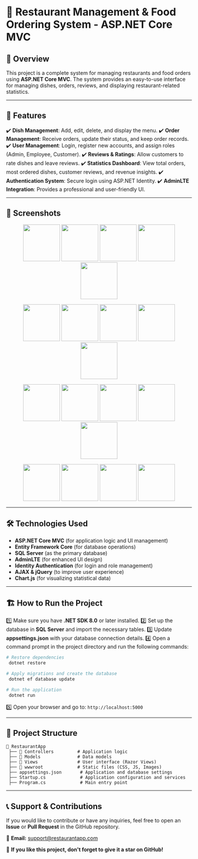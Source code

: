 # 📌 Restaurant Management & Food Ordering System - ASP.NET Core MVC

## 📖 Overview

This project is a complete system for managing restaurants and food orders using **ASP.NET Core MVC**. The system provides an easy-to-use interface for managing dishes, orders, reviews, and displaying restaurant-related statistics.

---

## 🚀 Features

✔️ **Dish Management**: Add, edit, delete, and display the menu. ✔️ **Order Management**: Receive orders, update their status, and keep order records. ✔️ **User Management**: Login, register new accounts, and assign roles (Admin, Employee, Customer). ✔️ **Reviews & Ratings**: Allow customers to rate dishes and leave reviews. ✔️ **Statistics Dashboard**: View total orders, most ordered dishes, customer reviews, and revenue insights. ✔️ **Authentication System**: Secure login using ASP.NET Identity. ✔️ **AdminLTE Integration**: Provides a professional and user-friendly UI.

---

## 📸 Screenshots

<p align="center">
  <img src="https://github.com/Otaka123/RestaurantManagementSystem/Screenshots/1%20(1).png" width="100">
  <img src="https://github.com/Otaka123/RestaurantManagementSystem/Screenshots/1%20(2).png" width="100">
  <img src="https://github.com/Otaka123/RestaurantManagementSystem/Screenshots/1%20(3).png" width="100">
  <img src="https://github.com/Otaka123/RestaurantManagementSystem/Screenshots/1%20(4).png" width="100">
  <img src="https://github.com/Otaka123/RestaurantManagementSystem/Screenshots/1%20(5).png" width="100">
</p>

<p align="center">
  <img src="https://github.com/Otaka123/RestaurantManagementSystem/Screenshots/1%20(6).png" width="100">
  <img src="https://github.com/Otaka123/RestaurantManagementSystem/Screenshots/1%20(7).png" width="100">
  <img src="https://github.com/Otaka123/RestaurantManagementSystem/Screenshots/1%20(8).png" width="100">
  <img src="https://github.com/Otaka123/RestaurantManagementSystem/Screenshots/1%20(9).png" width="100">
  <img src="https://github.com/Otaka123/RestaurantManagementSystem/Screenshots/1%20(10).png" width="100">
</p>

<p align="center">
  <img src="https://github.com/Otaka123/RestaurantManagementSystem/Screenshots/1 (11).png" width="100">
  <img src="https://github.com/Otaka123/RestaurantManagementSystem/Screenshots/1 (12).png" width="100">
  <img src="https://github.com/Otaka123/RestaurantManagementSystem/Screenshots/1 (13).png" width="100">
  <img src="https://github.com/Otaka123/RestaurantManagementSystem/Screenshots/1 (14).png" width="100">
  <img src="https://github.com/Otaka123/RestaurantManagementSystem/Screenshots/1 (15).png" width="100">
</p>

<p align="center">
  <img src="https://github.com/Otaka123/RestaurantManagementSystem/Screenshots/1%20(16).png" width="100">
  <img src="https://github.com/Otaka123/RestaurantManagementSystem/Screenshots/1%20(17).png" width="100">
  <img src="https://github.com/Otaka123/RestaurantManagementSystem/Screenshots/1%20(18).png" width="100">
  <img src="https://github.com/Otaka123/RestaurantManagementSystem/Screenshots/1%20(19).png" width="100">
</p>


---

## 🛠️ Technologies Used

- **ASP.NET Core MVC** (for application logic and UI management)
- **Entity Framework Core** (for database operations)
- **SQL Server** (as the primary database)
- **AdminLTE** (for enhanced UI design)
- **Identity Authentication** (for login and role management)
- **AJAX & jQuery** (to improve user experience)
- **Chart.js** (for visualizing statistical data)

---

## 🏗️ How to Run the Project

1️⃣ Make sure you have **.NET SDK 8.0** or later installed. 2️⃣ Set up the database in **SQL Server** and import the necessary tables. 3️⃣ Update **appsettings.json** with your database connection details. 4️⃣ Open a command prompt in the project directory and run the following commands:

```bash
# Restore dependencies
 dotnet restore

# Apply migrations and create the database
 dotnet ef database update

# Run the application
 dotnet run
```

5️⃣ Open your browser and go to: `http://localhost:5000`

---

## 📌 Project Structure

```
📂 RestaurantApp
 ├── 📂 Controllers         # Application logic
 ├── 📂 Models              # Data models
 ├── 📂 Views               # User interface (Razor Views)
 ├── 📂 wwwroot             # Static files (CSS, JS, Images)
 ├── appsettings.json       # Application and database settings
 ├── Startup.cs             # Application configuration and services
 ├── Program.cs             # Main entry point
```

---

## 📞 Support & Contributions

If you would like to contribute or have any inquiries, feel free to open an **Issue** or **Pull Request** in the GitHub repository.

📧 **Email:** [support@restaurantapp.com](mailto\:support@restaurantapp.com)

🌟 **If you like this project, don't forget to give it a star on GitHub!**

